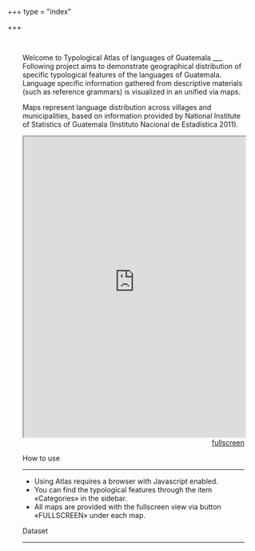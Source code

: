 +++
type = "index"


+++
<head>
<style type="text/css">
	.padding {
		padding: 30px;
	}
</style>
</head>

<body>
<div class="padding">
<span class="author-description">Welcome to Typological Atlas of languages of Guatemala</span>
___
Following project aims to demonstrate geographical distribution of specific typological features of the languages of Guatemala.
Language specific information gathered from descriptive materials (such as reference grammars) is visualized in an unified via maps.

Maps represent language distribution across villages and municipalities, based on information provided by National Institute of Statistics of Guatemala (Instituto Nacional de Estadística 2011).

<iframe src="https://sasha-kozhukhar.github.io/guatemala_atlas/maps/guatemala.html" width = "100%" height = "600px"></iframe>
<div align="right"><a href="https://sasha-kozhukhar.github.io/guatemala_atlas/maps/guatemala.html" target="_blank" class="button">fullscreen</a></div>

<span class="author-description">How to use</span>
___
* Using Atlas requires a browser with Javascript enabled.
* You can find the typological features through the item «Categories» in the sidebar. 
* All maps are provided with the fullscreen view via button «<span class="scaps">FULLSCREEN</span>» under each map.

<span class="author-description">Dataset</span>
___


</div>
</body>